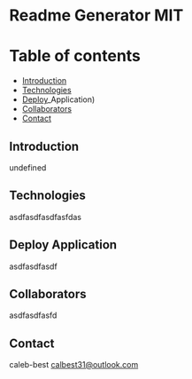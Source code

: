 # Readme Generator MIT #
# Table of contents #
* [Introduction](#Introduction)
* [Technologies](#Technologies)
* [Deploy](#Deploy)_Application)
* [Collaborators](#Collaborators)
* [Contact](#Contact)
    
## Introduction ##
undefined

## Technologies ##
asdfasdfasdfasfdas

## Deploy Application ##
asdfasdfasdf

## Collaborators ##
asdfasdfasfd

## Contact ##
caleb-best
calbest31@outlook.com